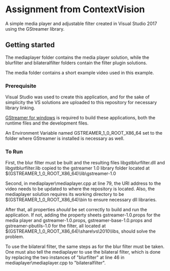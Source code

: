# Assignment from ContextVision

A simple media player and adjustable filter created in Visual Studio 2017 using the GStreamer library.
## Getting started
The mediaplayer folder contains the media player solution, while the blurfilter and bilateralfilter folders contain the filter plugin solutions.

The media folder contains a short example video used in this example.
### Prerequisite
Visual Studio was used to create this application, and for the sake of simplicity the VS solutions are uploaded to this repository for necessary library linking.

[GStreamer for windows](https://gstreamer.freedesktop.org/documentation/installing/on-windows.html) is required to build these applications, both the runtime files and the development files.

An Environment Variable named GSTREAMER_1_0_ROOT_X86_64 set to the folder where GStreamer is installed is necessary as well.
### To Run
First, the blur filter must be built and the resulting files libgstblurfilter.dll and libgstblurfilter.lib copied to the gstreamer 1.0 library folder located at $(GSTREAMER_1_0_ROOT_X86_64)\lib\gstreamer-1.0 

Second, in mediaplayer\mediaplayer.cpp at line 79, the URI address to the video needs to be updated to where the repository is located. Also, the mediaplayer solution requires its working directory to be $(GSTREAMER_1_0_ROOT_X86_64)\bin to ensure necessary dll libraries.

After that, all properties *should* be set correctly to build and run the application. If not, adding the property sheets gstreamer-1.0.props for the media player and gstreamer-1.0.props, gstreamer-base-1.0.props and gstreamer-pbutils-1.0 for the filter, all located at $(GSTREAMER_1_0_ROOT_X86_64)\share\vs\2010\libs, should solve the problem.

To use the bilateral filter, the same steps as for the blur filter must be taken. One must also tell the mediaplayer to use the bilateral filter, which is done by replacing the two instances of "blurfilter" at line 46 in mediaplayer\mediaplayer.cpp to "bilateralfilter".
